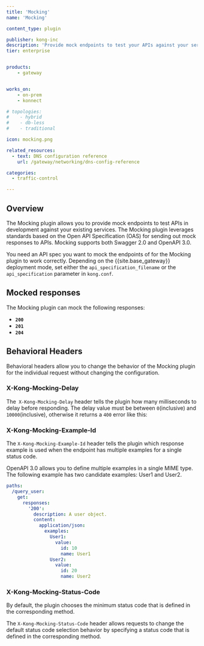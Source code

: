 ```yaml
---
title: 'Mocking'
name: 'Mocking'

content_type: plugin

publisher: kong-inc
description: 'Provide mock endpoints to test your APIs against your services'
tier: enterprise


products:
    - gateway


works_on:
    - on-prem
    - konnect

# topologies:
#    - hybrid
#    - db-less
#    - traditional

icon: mocking.png

related_resources:
  - text: DNS configuration reference
    url: /gateway/networking/dns-config-reference

categories:
  - traffic-control

---
```



## Overview

The Mocking plugin allows you to provide mock endpoints to test APIs in development against your existing services. The Mocking plugin leverages standards based on the Open API Specification (OAS) for sending out mock responses to APIs. Mocking supports both Swagger 2.0 and OpenAPI 3.0.

You need an API spec you want to mock the endpoints of for the Mocking plugin to work correctly. Depending on the {{site.base_gateway}} deployment mode, set either the `api_specification_filename` or the `api_specification` parameter in `kong.conf`.

## Mocked responses

The Mocking plugin can mock the following responses: 

* **`200`**
* **`201`**
* **`204`**

## Behavioral Headers


Behavioral headers allow you to change the behavior of the Mocking plugin for the individual request without changing the configuration.

### X-Kong-Mocking-Delay

The` X-Kong-Mocking-Delay` header tells the plugin how many milliseconds to delay before responding. The delay value must be between `0`(inclusive) and `10000`(inclusive), otherwise it returns a `400` error like this: 

### X-Kong-Mocking-Example-Id

The `X-Kong-Mocking-Example-Id` header tells the plugin which response example is used when the endpoint has multiple examples for a single status code.

OpenAPI 3.0 allows you to define multiple examples in a single MIME type. The following example has two candidate examples: User1 and User2.

```yaml
paths:
  /query_user:
    get:
      responses:
        '200':
          description: A user object.
          content:
            application/json:
              examples:
                User1:
                  value:
                    id: 10
                    name: User1
                User2:
                  value:
                    id: 20
                    name: User2


```

### X-Kong-Mocking-Status-Code

By default, the plugin chooses the minimum status code that is defined in the corresponding method.

The `X-Kong-Mocking-Status-Code` header allows requests to change the default status code selection behavior by specifying a status code that is defined in the corresponding method.

